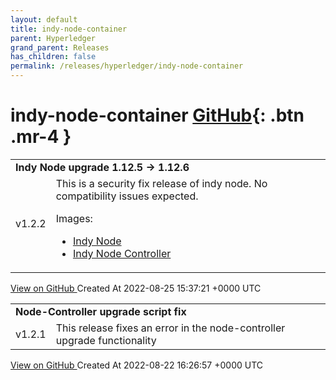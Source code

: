 ```yaml
---
layout: default
title: indy-node-container
parent: Hyperledger
grand_parent: Releases
has_children: false
permalink: /releases/hyperledger/indy-node-container
---
```


# indy-node-container <span class="fs-3 right-align">[GitHub](https://github.com/hyperledger/indy-node-container){: .btn .mr-4 }</span>


<div>
    <table>
        <tr>
            <td colspan="2">
                <b>
                    Indy Node upgrade 1.12.5 -> 1.12.6
                </b>
            </td>
        </tr>
        <tr>
            <td>
                <span class="chip">
                    v1.2.2
                </span>
            </td>
            <td>
                This is a security fix release of indy node. No compatibility issues expected.

Images:
- [Indy Node](https://github.com/hyperledger/indy-node-container/pkgs/container/indy-node-container%2Findy_node)
- [Indy Node Controller](https://github.com/hyperledger/indy-node-container/pkgs/container/indy-node-container%2Findy_node_controller)
            </td>
        </tr>
    </table>
    <a href="https://github.com/hyperledger/indy-node-container/releases/tag/v1.2.2" class=".btn">
        View on GitHub
    </a>
    <span class="right-align">
        Created At 2022-08-25 15:37:21 +0000 UTC
    </span>
</div>

<div>
    <table>
        <tr>
            <td colspan="2">
                <b>
                    Node-Controller upgrade script fix
                </b>
            </td>
        </tr>
        <tr>
            <td>
                <span class="chip">
                    v1.2.1
                </span>
            </td>
            <td>
                This release fixes an error in the node-controller upgrade functionality
            </td>
        </tr>
    </table>
    <a href="https://github.com/hyperledger/indy-node-container/releases/tag/v1.2.1" class=".btn">
        View on GitHub
    </a>
    <span class="right-align">
        Created At 2022-08-22 16:26:57 +0000 UTC
    </span>
</div>

